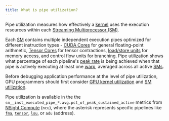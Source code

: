 ```yaml
---
title: What is pipe utilization?
---
```


Pipe utilization measures how effectively a [kernel](/gpu-glossary/device-software/kernel) uses the execution resources within each [Streaming Multiprocessor (SM)](/gpu-glossary/device-hardware/streaming-multiprocessor).

Each [SM](/gpu-glossary/device-hardware/streaming-multiprocessor) contains multiple independent execution pipes optimized for different instruction types - [CUDA Cores](/gpu-glossary/device-hardware/cuda-core) for general floating-point arithmetic, [Tensor Cores](/gpu-glossary/device-hardware/tensor-core) for tensor contractions, [load/store units](/gpu-glossary/device-hardware/load-store-unit) for memory access, and control flow units for branching. Pipe utilization shows what percentage of each pipeline's [peak rate](/gpu-glossary/perf/peak-rate) is being achieved when that pipe is actively executing at least one [warp](/gpu-glossary/device-software/warp), averaged across all active [SMs](/gpu-glossary/device-hardware/streaming-multiprocessor).

Before debugging application performance at the level of pipe utilization, GPU programmers should first consider [GPU kernel utilization](https://modal.com/blog/gpu-utilization-guide) and [SM utilization](https://www.notion.so/GPU-Performance-Glossary-2251e7f1694980bd93e4f67a75c6e489?pvs=21).

Pipe utilization is available in the the `sm__inst_executed_pipe_*.avg.pct_of_peak_sustained_active` metrics from [NSight Compute](https://developer.nvidia.com/nsight-compute) (`ncu`), where the asterisk represents specific pipelines like [`fma`](/gpu-glossary/device-hardware/cuda-core), [`tensor`](/gpu-glossary/device-hardware/tensor-core), [`lsu`](/gpu-glossary/device-hardware/load-store-unit), or `adu` (address).
